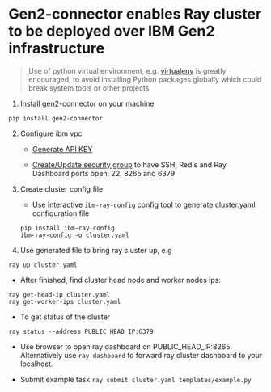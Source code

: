 # Gen2-connector enables Ray cluster to be deployed over IBM Gen2 infrastructure

> Use of python virtual environment, e.g. [virtualenv](https://virtualenv.pypa.io/en/latest) is greatly encouraged, to avoid installing Python packages globally which could break system tools or other projects

1. Install gen2-connector on your machine

```
pip install gen2-connector
```

2. Configure ibm vpc
    * [Generate API KEY](https://www.ibm.com/docs/en/spectrumvirtualizecl/8.1.3?topic=installing-creating-api-key)

    * [Create/Update security group](https://cloud.ibm.com/docs/vpc?topic=vpc-configuring-the-security-group) to have SSH, Redis and Ray Dashboard ports open: 22, 8265 and 6379

3. Create cluster config file

    * Use interactive `ibm-ray-config` config tool to generate cluster.yaml configuration file
    ```
    pip install ibm-ray-config
    ibm-ray-config -o cluster.yaml
    ```
    
4. Use generated file to bring ray cluster up, e.g

```ray up cluster.yaml```

* After finished, find cluster head node and worker nodes ips:

```
ray get-head-ip cluster.yaml
ray get-worker-ips cluster.yaml
```

* To get status of the cluster

```
ray status --address PUBLIC_HEAD_IP:6379
```

* Use browser to open ray dashboard on PUBLIC_HEAD_IP:8265. Alternatively use `ray dashboard` to forward ray cluster dashboard to your localhost. 

* Submit example task `ray submit cluster.yaml templates/example.py`
